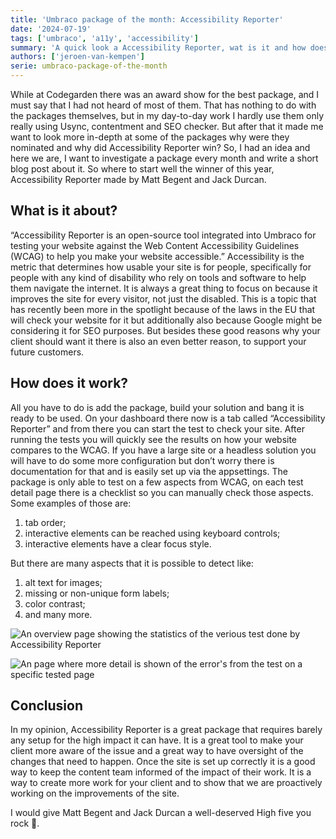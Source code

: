 ```yaml
---
title: 'Umbraco package of the month: Accessibility Reporter'
date: '2024-07-19'
tags: ['umbraco', 'a11y', 'accessibility']
summary: 'A quick look a Accessibility Reporter, wat is it and how does it work'
authors: ['jeroen-van-kempen']
serie: umbraco-package-of-the-month
---
```


While at Codegarden there was an award show for the best package, and I must say that I had not heard of most of them. That has nothing to do with the packages themselves, but in my day-to-day work I hardly use them only really using Usync, contentment and SEO checker. But after that it made me want to look more in-depth at some of the packages why were they nominated and why did Accessibility Reporter win? So, I had an idea and here we are, I want to investigate a package every month and write a short blog post about it. So where to start well the winner of this year, Accessibility Reporter made by Matt Begent and Jack Durcan.

## What is it about?

“Accessibility Reporter is an open-source tool integrated into Umbraco for testing your website against the Web Content Accessibility Guidelines (WCAG) to help you make your website accessible.”
Accessibility is the metric that determines how usable your site is for people, specifically for people with any kind of disability who rely on tools and software to help them navigate the internet. It is always a great thing to focus on because it improves the site for every visitor, not just the disabled. This is a topic that has recently been more in the spotlight because of the laws in the EU that will check your website for it but additionally also because Google might be considering it for SEO purposes. But besides these good reasons why your client should want it there is also an even better reason, to support your future customers.

## How does it work?

All you have to do is add the package, build your solution and bang it is ready to be used. On your dashboard there now is a tab called “Accessibility Reporter” and from there you can start the test to check your site. After running the tests you will quickly see the results on how your website compares to the WCAG. If you have a large site or a headless solution you will have to do some more configuration but don’t worry there is documentation for that and is easily set up via the appsettings.
The package is only able to test on a few aspects from WCAG, on each test detail page there is a checklist so you can manually check those aspects. Some examples of those are:

1. tab order;
2. interactive elements can be reached using keyboard controls;
3. interactive elements have a clear focus style.

But there are many aspects that it is possible to detect like:

1. alt text for images;
2. missing or non-unique form labels;
3. color contrast;
4. and many more.

![An overview page showing the statistics of the verious test done by Accessibility Reporter](/articles/umbraco-package-of-the-month/accessibility-reporter/Accessibility_Reporter_overview.png)

![An page where more detail is shown of the error's from the test on a specific tested page](/articles/umbraco-package-of-the-month/accessibility-reporter/Accessibility_Reporter_detail.png)

## Conclusion

In my opinion, Accessibility Reporter is a great package that requires barely any setup for the high impact it can have. It is a great tool to make your client more aware of the issue and a great way to have oversight of the changes that need to happen. Once the site is set up correctly it is a good way to keep the content team informed of the impact of their work. It is a way to create more work for your client and to show that we are proactively working on the improvements of the site.

I would give Matt Begent and Jack Durcan a well-deserved High five you rock 🙏.
